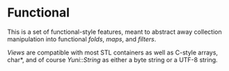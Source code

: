 
Functional
==========

This is a set of functional-style features, meant to abstract away collection
manipulation into functional *folds*, *maps*, and *filters*.

*Views* are compatible with most STL containers as well as C-style arrays,
char*, and of course *Yuni::String* as either a byte string or a UTF-8 string.
